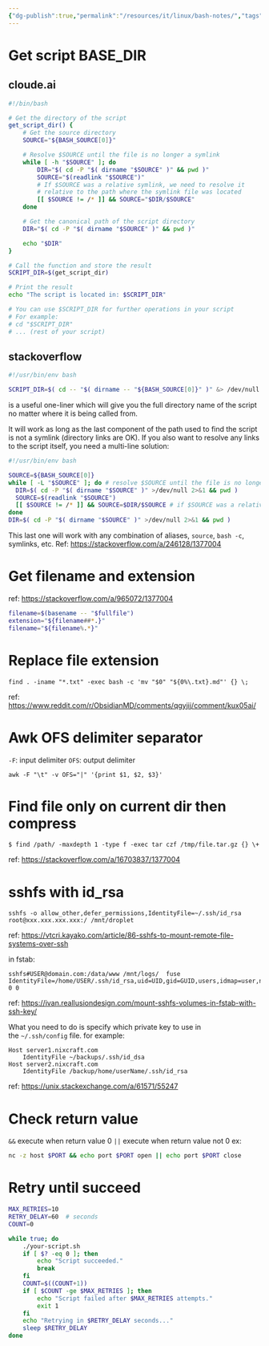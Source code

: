 ```yaml
---
{"dg-publish":true,"permalink":"/resources/it/linux/bash-notes/","tags":["#awk","#delimiter","#separator","#extension","gardenEntry"],"updated":"2025-07-14T12:07:15.987+07:00"}
---
```


# Get script BASE_DIR
## cloude.ai
```bash
#!/bin/bash

# Get the directory of the script
get_script_dir() {
    # Get the source directory
    SOURCE="${BASH_SOURCE[0]}"

    # Resolve $SOURCE until the file is no longer a symlink
    while [ -h "$SOURCE" ]; do
        DIR="$( cd -P "$( dirname "$SOURCE" )" && pwd )"
        SOURCE="$(readlink "$SOURCE")"
        # If $SOURCE was a relative symlink, we need to resolve it 
        # relative to the path where the symlink file was located
        [[ $SOURCE != /* ]] && SOURCE="$DIR/$SOURCE"
    done

    # Get the canonical path of the script directory
    DIR="$( cd -P "$( dirname "$SOURCE" )" && pwd )"

    echo "$DIR"
}

# Call the function and store the result
SCRIPT_DIR=$(get_script_dir)

# Print the result
echo "The script is located in: $SCRIPT_DIR"

# You can use $SCRIPT_DIR for further operations in your script
# For example:
# cd "$SCRIPT_DIR"
# ... (rest of your script)
```

## stackoverflow
```bash
#!/usr/bin/env bash

SCRIPT_DIR=$( cd -- "$( dirname -- "${BASH_SOURCE[0]}" )" &> /dev/null && pwd )
```

is a useful one-liner which will give you the full directory name of the script no matter where it is being called from.

It will work as long as the last component of the path used to find the script is not a symlink (directory links are OK). If you also want to resolve any links to the script itself, you need a multi-line solution:

```bash
#!/usr/bin/env bash

SOURCE=${BASH_SOURCE[0]}
while [ -L "$SOURCE" ]; do # resolve $SOURCE until the file is no longer a symlink
  DIR=$( cd -P "$( dirname "$SOURCE" )" >/dev/null 2>&1 && pwd )
  SOURCE=$(readlink "$SOURCE")
  [[ $SOURCE != /* ]] && SOURCE=$DIR/$SOURCE # if $SOURCE was a relative symlink, we need to resolve it relative to the path where the symlink file was located
done
DIR=$( cd -P "$( dirname "$SOURCE" )" >/dev/null 2>&1 && pwd )
```

This last one will work with any combination of aliases, `source`, `bash -c`, symlinks, etc.
Ref: https://stackoverflow.com/a/246128/1377004

# Get filename and extension
ref: https://stackoverflow.com/a/965072/1377004
```bash
filename=$(basename -- "$fullfile")
extension="${filename##*.}"
filename="${filename%.*}"
```

# Replace file extension
```
find . -iname "*.txt" -exec bash -c 'mv "$0" "${0%\.txt}.md"' {} \;
```
ref: https://www.reddit.com/r/ObsidianMD/comments/qgyjij/comment/kux05ai/

# Awk OFS delimiter separator
`-F`: input delimiter
`OFS`: output delimiter
```
awk -F "\t" -v OFS="|" '{print $1, $2, $3}'
```

# Find file only on current dir then compress
```
$ find /path/ -maxdepth 1 -type f -exec tar czf /tmp/file.tar.gz {} \+ 
```
ref: https://stackoverflow.com/a/16703837/1377004

# sshfs with id_rsa
```
sshfs -o allow_other,defer_permissions,IdentityFile=~/.ssh/id_rsa root@xxx.xxx.xxx.xxx:/ /mnt/droplet
```
ref: https://vtcri.kayako.com/article/86-sshfs-to-mount-remote-file-systems-over-ssh

in fstab:
```
sshfs#USER@domain.com:/data/www /mnt/logs/  fuse IdentityFile=/home/USER/.ssh/id_rsa,uid=UID,gid=GUID,users,idmap=user,noatime,allow_other,_netdev,reconnect,ro 0 0
```
ref: https://ivan.reallusiondesign.com/mount-sshfs-volumes-in-fstab-with-ssh-key/

What you need to do is specify which private key to use in the `~/.ssh/config` file. for example:

```
Host server1.nixcraft.com
    IdentityFile ~/backups/.ssh/id_dsa
Host server2.nixcraft.com
    IdentityFile /backup/home/userName/.ssh/id_rsa
```
ref: https://unix.stackexchange.com/a/61571/55247

# Check return value
`&&` execute when return value 0
`||` execute when return value not 0
ex:
```bash
nc -z host $PORT && echo port $PORT open || echo port $PORT close
```

# Retry until succeed
```bash
MAX_RETRIES=10
RETRY_DELAY=60  # seconds
COUNT=0

while true; do
    ./your-script.sh
    if [ $? -eq 0 ]; then
        echo "Script succeeded."
        break
    fi
    COUNT=$((COUNT+1))
    if [ $COUNT -ge $MAX_RETRIES ]; then
        echo "Script failed after $MAX_RETRIES attempts."
        exit 1
    fi
    echo "Retrying in $RETRY_DELAY seconds..."
    sleep $RETRY_DELAY
done
```